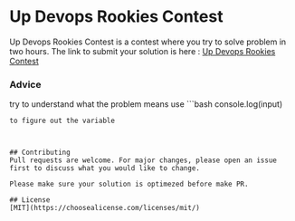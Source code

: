 # Up Devops Rookies Contest

Up Devops Rookies Contest is a contest where you try to solve problem in two hours.
The link to submit your solution is here : 
[Up Devops Rookies Contest](https://www.hackerrank.com/contests/agm-55fa5654d/challenges)

### Advice

try to understand what the problem means
use ```bash
console.log(input)
```
to figure out the variable



## Contributing
Pull requests are welcome. For major changes, please open an issue first to discuss what you would like to change.

Please make sure your solution is optimezed before make PR.

## License
[MIT](https://choosealicense.com/licenses/mit/)